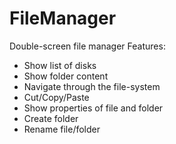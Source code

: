 # FileManager
Double-screen file manager
Features:
- Show list of disks
- Show folder content
- Navigate through the file-system
- Cut/Copy/Paste
- Show properties of file and folder
- Create folder
- Rename file/folder 
